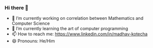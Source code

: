 ### Hi there 👋
- 🔭 I’m currently working on correlation between Mathematics and Computer Science
- 🌱 I’m currently learning the art of computer programming
- 📫 How to reach me: https://www.linkedin.com/in/madhav-kotecha
- 😄 Pronouns: He/Him
<!--
**madhav-kotecha/madhav-kotecha** is a ✨ _special_ ✨ repository because its `README.md` (this file) appears on your GitHub profile.

Here are some ideas to get you started:

- 🔭 I’m currently working on ...
- 🌱 I’m currently learning ...
- 👯 I’m looking to collaborate on ...
- 🤔 I’m looking for help with ...
- 💬 Ask me about ...
- 📫 How to reach me: ...
- 😄 Pronouns: ...
- ⚡ Fun fact: ...
-->
